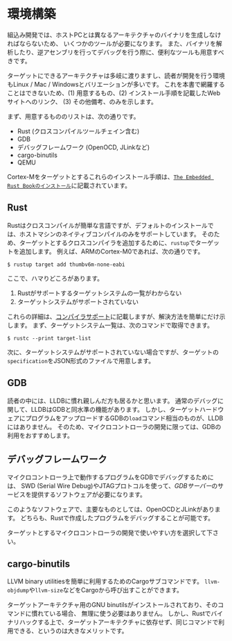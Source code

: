 # 環境構築

組込み開発では、ホストPCとは異なるアーキテクチャのバイナリを生成しなければならないため、
いくつかのツールが必要になります。
また、バイナリを解析したり、逆アセンブリを行ってデバッグを行う際に、便利なツールも用意すべきです。

ターゲットにできるアーキテクチャは多岐に渡りますし、読者が開発を行う環境もLinux / Mac / Windowsとバリエーションが多いです。
これを本書で網羅することはできないため、(1) 用意するもの、(2) インストール手順を記載したWebサイトへのリンク、
(3) その他備考、のみを示します。

まず、用意するもののリストは、次の通りです。

- Rust (クロスコンパイルツールチェイン含む)
- GDB
- デバッグフレームワーク (OpenOCD, JLinkなど)
- cargo-binutils
- QEMU

Cortex-Mをターゲットとするこれらのインストール手順は、[`The Embedded Rust Bookのインストール`]に記載されています。

[`The Embedded Rust Bookのインストール`]: https://tomoyuki-nakabayashi.github.io/book/intro/install.html

## Rust

Rustはクロスコンパイルが簡単な言語ですが、デフォルトのインストールでは、ホストマシンのネイティブコンパイルのみをサポートしています。
そのため、ターゲットとするクロスコンパイラを追加するために、`rustup`でターゲットを追加します。
例えば、ARMのCortex-M0であれば、次の通りです。

```
$ rustup target add thumbv6m-none-eabi 
```

ここで、ハマりどころがあります。

1. Rustがサポートするターゲットシステムの一覧がわからない
2. ターゲットシステムがサポートされていない

これらの詳細は、[コンパイラサポート]に記載しますが、解決方法を簡単にだけ示します。
まず、ターゲットシステム一覧は、次のコマンドで取得できます。

```
$ rustc --print target-list
```

次に、ターゲットシステムがサポートされていない場合ですが、ターゲットの`specification`をJSON形式のファイルで用意します。

[コンパイラサポート]: ../04-tools/compiler.md

## GDB

読者の中には、LLDBに慣れ親しんだ方も居るかと思います。
通常のデバッグに関して、LLDBはGDBと同水準の機能があります。
しかし、ターゲットハードウェアにプログラムをアップロードするGDBの`load`コマンド相当のものが、LLDBにはありません。
そのため、マイクロコントローラの開発に限っては、GDBの利用をおすすめします。

## デバッグフレームワーク

マイクロコントローラ上で動作するプログラムをGDBでデバッグするためには、
SWD (Serial Wire Debug)やJTAGプロトコルを使って、*GDBサーバー*のサービスを提供するソフトウェアが必要になります。

このようなソフトウェアで、主要なものとしては、OpenOCDとJLinkがあります。
どちらも、Rustで作成したプログラムをデバッグすることが可能です。

ターゲットとするマイクロコントローラの開発で使いやすい方を選択して下さい。

## cargo-binutils

LLVM binary utilitiesを簡単に利用するためのCargoサブコマンドです。
`llvm-objdump`や`llvm-size`などをCargoから呼び出すことができます。

ターゲットアーキテクチャ用のGNU binutilsがインストールされており、そのコマンドに慣れている場合、
無理に使う必要はありません。
しかし、Rustでバイナリハックする上で、ターゲットアーキテクチャに依存せず、同じコマンドで利用できる、というのは大きなメリットです。
